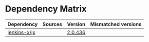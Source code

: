 # Dependency Matrix

Dependency | Sources | Version | Mismatched versions
---------- | ------- | ------- | -------------------
[jenkins-x/jx](https://github.com/jenkins-x/jx) |  | [2.0.436](https://github.com/jenkins-x/jx/releases/tag/v2.0.436) | 
